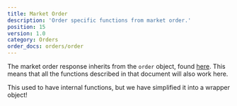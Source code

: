 ```yaml
---
title: Market Order
description: 'Order specific functions from market order.'
position: 15
version: 1.0
category: Orders
order_docs: orders/order
---
```


The market order response inherits from the `order` object, found [here](/orders/order). This means that all the functions described in that document will also work here.

This used to have internal functions, but we have simplified it into a wrapper object!